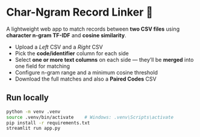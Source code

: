 # Char-Ngram Record Linker 🔗

A lightweight web app to match records between **two CSV files** using **character n-gram TF-IDF** and **cosine similarity**.

- Upload a *Left* CSV and a *Right* CSV
- Pick the **code/identifier** column for each side
- Select **one or more text columns** on each side — they’ll be **merged** into one field for matching
- Configure n-gram range and a minimum cosine threshold
- Download the full matches and also a **Paired Codes** CSV

## Run locally

```bash
python -m venv .venv
source .venv/bin/activate    # Windows: .venv\Scripts\activate
pip install -r requirements.txt
streamlit run app.py
